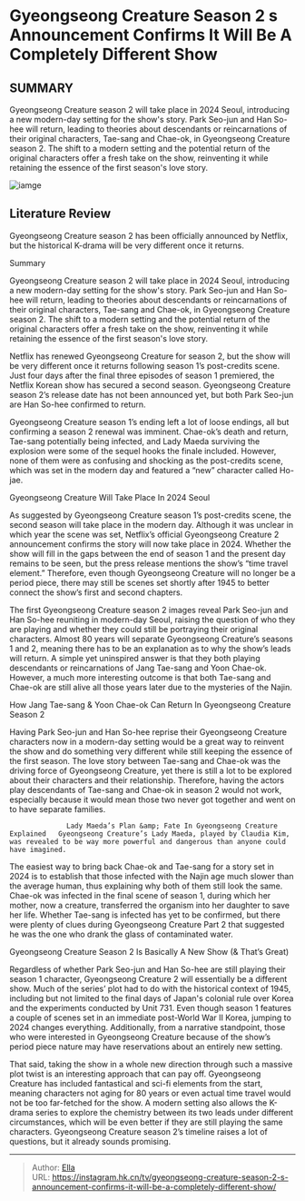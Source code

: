 # Gyeongseong Creature Season 2 s Announcement Confirms It Will Be A Completely Different Show


## SUMMARY 



  Gyeongseong Creature season 2 will take place in 2024 Seoul, introducing a new modern-day setting for the show&#39;s story.   Park Seo-jun and Han So-hee will return, leading to theories about descendants or reincarnations of their original characters, Tae-sang and Chae-ok, in Gyeongseong Creature season 2.   The shift to a modern setting and the potential return of the original characters offer a fresh take on the show, reinventing it while retaining the essence of the first season&#39;s love story.  

![iamge](https://static1.srcdn.com/wordpress/wp-content/uploads/2024/01/gyeongseong-creature-season-2-announcement-completely-different.jpg)

## Literature Review
Gyeongseong Creature season 2 has been officially announced by Netflix, but the historical K-drama will be very different once it returns.





Summary

  Gyeongseong Creature season 2 will take place in 2024 Seoul, introducing a new modern-day setting for the show&#39;s story.   Park Seo-jun and Han So-hee will return, leading to theories about descendants or reincarnations of their original characters, Tae-sang and Chae-ok, in Gyeongseong Creature season 2.   The shift to a modern setting and the potential return of the original characters offer a fresh take on the show, reinventing it while retaining the essence of the first season&#39;s love story.  







Netflix has renewed Gyeongseong Creature for season 2, but the show will be very different once it returns following season 1’s post-credits scene. Just four days after the final three episodes of season 1 premiered, the Netflix Korean show has secured a second season. Gyeongseong Creature season 2’s release date has not been announced yet, but both Park Seo-jun are Han So-hee confirmed to return.

Gyeongseong Creature season 1’s ending left a lot of loose endings, all but confirming a season 2 renewal was imminent. Chae-ok’s death and return, Tae-sang potentially being infected, and Lady Maeda surviving the explosion were some of the sequel hooks the finale included. However, none of them were as confusing and shocking as the post-credits scene, which was set in the modern day and featured a “new” character called Ho-jae.


 





 Gyeongseong Creature Will Take Place In 2024 Seoul 
          

As suggested by Gyeongseong Creature season 1’s post-credits scene, the second season will take place in the modern day. Although it was unclear in which year the scene was set, Netflix’s official Gyeongseong Creature 2 announcement confirms the story will now take place in 2024. Whether the show will fill in the gaps between the end of season 1 and the present day remains to be seen, but the press release mentions the show’s “time travel element.”  Therefore, even though Gyeongseong Creature will no longer be a period piece, there may still be scenes set shortly after 1945 to better connect the show’s first and second chapters.

The first Gyeongseong Creature season 2 images reveal Park Seo-jun and Han So-hee reuniting in modern-day Seoul, raising the question of who they are playing and whether they could still be portraying their original characters. Almost 80 years will separate Gyeongseong Creature’s seasons 1 and 2, meaning there has to be an explanation as to why the show’s leads will return. A simple yet uninspired answer is that they both playing descendants or reincarnations of Jang Tae-sang and Yoon Chae-ok. However, a much more interesting outcome is that both Tae-sang and Chae-ok are still alive all those years later due to the mysteries of the Najin.






 How Jang Tae-sang &amp; Yoon Chae-ok Can Return In Gyeongseong Creature Season 2 
          

Having Park Seo-jun and Han So-hee reprise their Gyeongseong Creature characters now in a modern-day setting would be a great way to reinvent the show and do something very different while still keeping the essence of the first season. The love story between Tae-sang and Chae-ok was the driving force of Gyeongseong Creature, yet there is still a lot to be explored about their characters and their relationship. Therefore, having the actors play descendants of Tae-sang and Chae-ok in season 2 would not work, especially because it would mean those two never got together and went on to have separate families.

                  Lady Maeda’s Plan &amp; Fate In Gyeongseong Creature Explained   Gyeongseong Creature’s Lady Maeda, played by Claudia Kim, was revealed to be way more powerful and dangerous than anyone could have imagined.    




The easiest way to bring back Chae-ok and Tae-sang for a story set in 2024 is to establish that those infected with the Najin age much slower than the average human, thus explaining why both of them still look the same. Chae-ok was infected in the final scene of season 1, during which her mother, now a creature, transferred the organism into her daughter to save her life. Whether Tae-sang is infected has yet to be confirmed, but there were plenty of clues during Gyeongseong Creature Part 2 that suggested he was the one who drank the glass of contaminated water.



 Gyeongseong Creature Season 2 Is Basically A New Show (&amp; That’s Great) 
         

Regardless of whether Park Seo-jun and Han So-hee are still playing their season 1 character, Gyeongseong Creature 2 will essentially be a different show. Much of the series’ plot had to do with the historical context of 1945, including but not limited to the final days of Japan&#39;s colonial rule over Korea and the experiments conducted by Unit 731. Even though season 1 features a couple of scenes set in an immediate post-World War II Korea, jumping to 2024 changes everything. Additionally, from a narrative standpoint, those who were interested in Gyeongseong Creature because of the show’s period piece nature may have reservations about an entirely new setting.




That said, taking the show in a whole new direction through such a massive plot twist is an interesting approach that can pay off. Gyeongseong Creature has included fantastical and sci-fi elements from the start, meaning characters not aging for 80 years or even actual time travel would not be too far-fetched for the show. A modern setting also allows the K-drama series to explore the chemistry between its two leads under different circumstances, which will be even better if they are still playing the same characters. Gyeongseong Creature season 2’s timeline raises a lot of questions, but it already sounds promising.



---

> Author: [Ella](https://instagram.hk.cn/)  
> URL: https://instagram.hk.cn/tv/gyeongseong-creature-season-2-s-announcement-confirms-it-will-be-a-completely-different-show/  

